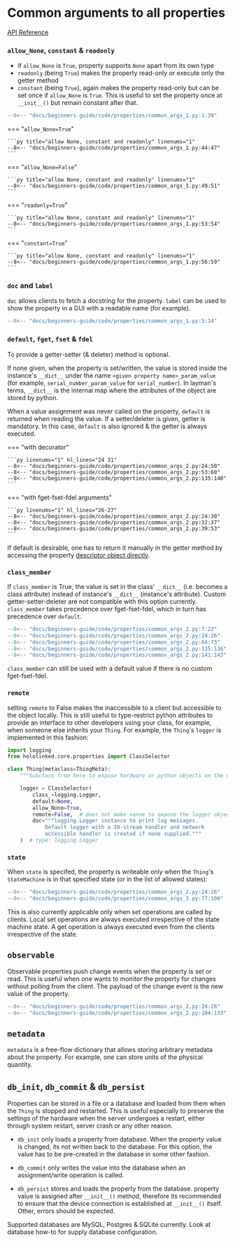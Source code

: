 # Common arguments to all properties

[API Reference](../../api-reference/property)

### `allow_None`, `constant` & `readonly`

- if `allow_None` is `True`, property supports `None` apart from its own type
- `readonly` (being `True`) makes the property read-only or execute only the getter method
- `constant` (being `True`), again makes the property read-only but can be set once if `allow_None` is `True`.
  This is useful to set the property once at `__init__()` but remain constant after that.

```py title="allow None, constant and readonly" linenums="1" hl_lines="11 19 27 28 36"
--8<-- "docs/beginners-guide/code/properties/common_args_1.py:1:39"
```

=== "`allow_None=True`"

    ```py title="allow None, constant and readonly" linenums="1"
    --8<-- "docs/beginners-guide/code/properties/common_args_1.py:44:47"
    ```

=== "`allow_None=False`"

    ```py title="allow None, constant and readonly" linenums="1"
    --8<-- "docs/beginners-guide/code/properties/common_args_1.py:49:51"
    ```

=== "`readonly=True`"

    ```py title="allow None, constant and readonly" linenums="1"
    --8<-- "docs/beginners-guide/code/properties/common_args_1.py:53:54"
    ```

=== "`constant=True`"

    ```py title="allow None, constant and readonly" linenums="1"
    --8<-- "docs/beginners-guide/code/properties/common_args_1.py:56:59"
    ```

### `doc` and `label`

`doc` allows clients to fetch a docstring for the property. `label` can be used to show the property
in a GUI with a readable name (for example).

```py title="allow None, constant and readonly" linenums="1" hl_lines="8-9"
--8<-- "docs/beginners-guide/code/properties/common_args_1.py:5:14"
```

### `default`, `fget`, `fset` & `fdel`

To provide a getter-setter (& deleter) method is optional.

If none given, when the property is set/written, the value is stored inside the instance's `__dict__` under the name `<given property name>_param_value`
(for example, `serial_number_param_value` for `serial_number`). In layman's terms, `__dict__` is the internal map where the attributes of the object are stored by python.

When a value assignment was never called on the property, `default` is returned when reading the value. If a setter/deleter is given, getter is mandatory. In this case, `default` is also ignored & the getter is always executed.

=== "with decorator"

    ```py linenums="1" hl_lines="24 31"
    --8<-- "docs/beginners-guide/code/properties/common_args_2.py:24:50"
    --8<-- "docs/beginners-guide/code/properties/common_args_2.py:53:60"
    --8<-- "docs/beginners-guide/code/properties/common_args_2.py:135:140"
    ```

=== "with fget-fset-fdel arguments"

    ```py linenums="1" hl_lines="26-27"
    --8<-- "docs/beginners-guide/code/properties/common_args_2.py:24:30"
    --8<-- "docs/beginners-guide/code/properties/common_args_2.py:32:37"
    --8<-- "docs/beginners-guide/code/properties/common_args_2.py:39:53"
    ```

If default is desirable, one has to return it manually in the getter method by accessing the property [descriptor object directly](../#__codelineno-2-15).

### `class_member`

If `class_member` is True, the value is set in the class' `__dict__` (i.e. becomes a class attribute)
instead of instance's `__dict__` (instance's attribute).
Custom getter-setter-deleter are not compatible with this option currently. `class_member` takes precedence over fget-fset-fdel,
which in turn has precedence over `default`.

```py title="class member" linenums="1" hl_lines="26"
--8<-- "docs/beginners-guide/code/properties/common_args_2.py:7:22"
--8<-- "docs/beginners-guide/code/properties/common_args_2.py:24:26"
--8<-- "docs/beginners-guide/code/properties/common_args_2.py:64:73"
--8<-- "docs/beginners-guide/code/properties/common_args_2.py:135:136"
--8<-- "docs/beginners-guide/code/properties/common_args_2.py:141:143"
```

`class_member` can still be used with a default value if there is no custom fget-fset-fdel.

### `remote`

setting `remote` to False makes the inaccessible to a client but accessible to the object locally. This is still useful to type-restrict python attributes to provide an interface to other developers using your class, for example, when someone else inherits your `Thing`. For example, the `Thing`'s `logger` is implemented in this fashion:

```py title="local properties" linenums="1" hl_lines="11"
import logging
from hololinked.core.properties import ClassSelector

class Thing(metaclass=ThingMeta):
    """Subclass from here to expose hardware or python objects on the network"""

    logger = ClassSelector(
        class_=logging.Logger,
        default=None,
        allow_None=True,
        remote=False,  # does not make sense to expose the logger object, its not serializable
        doc="""logging.Logger instance to print log messages.
            Default logger with a IO-stream handler and network
            accessible handler is created if none supplied."""
    )  # type: logging.Logger
```

### `state`

When `state` is specifed, the property is writeable only when the `Thing`'s `StateMachine` is in that specified state (or
in the list of allowed states):

```py title="state machine state" linenums="1" hl_lines="22"
--8<-- "docs/beginners-guide/code/properties/common_args_2.py:24:26"
--8<-- "docs/beginners-guide/code/properties/common_args_2.py:77:100"
```

This is also currently applicable only when set operations are called by clients. Local set operations are always executed irrespective of the state machine state. A get operation is always executed even from the clients irrespective of the state.

## `observable`

Observable properties push change events when the property is set or read. This is useful when one wants to monitor the
property for changes without polling from the client. The payload of the change event is the new value of the property.

```py title="observable" linenums="1" hl_lines="29"
--8<-- "docs/beginners-guide/code/properties/common_args_2.py:24:26"
--8<-- "docs/beginners-guide/code/properties/common_args_2.py:104:133"
```

## `metadata`

`metadata` is a free-flow dictionary that allows storing arbitrary metadata about the property. For example, one can store units of the physical
quantity.

## `db_init`, `db_commit` & `db_persist`

Properties can be stored in a file or a database and loaded from them when the `Thing` is stopped and restarted. This is useful especially to preserve the settings of the hardware when the server undergoes a restart, either through system restart, server crash or any other reason.

- `db_init` only loads a property from database. When the property value is changed, its not written back to the database.
  For this option, the value has to be pre-created in the database in some other fashion.

- `db_commit` only writes the value into the database when an assignment/write operation is called.

- `db_persist` stores and loads the property from the database. property value is assigned after `__init__()` method, therefore its recommended to ensure that the device connection is established at `__init__()` itself. Other, errors should be expected.

Supported databases are MySQL, Postgres & SQLite currently. Look at database how-to for supply database configuration.
